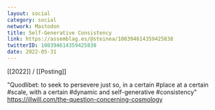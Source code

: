 ```yaml
---
layout: social
category: social
network: Mastodon
title: Self-Generative Consistency
link: https://assemblag.es/@steinea/108394614359425838
twitterID: 108394614359425838
date: 2022-05-31
---
```


[[2022]] / [[Posting]]

"Quodlibet: to seek to persevere just so, in a certain #place at a certain #scale, with a certain #dynamic and self-generative #consistency"
<https://illwill.com/the-question-concerning-cosmology>
